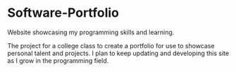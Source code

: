 # Software-Portfolio
Website showcasing my programming skills and learning.

The project for a college class to create a portfolio for use to showcase personal talent and projects. I plan to keep updating and developing this site as I grow in the programming field. 
